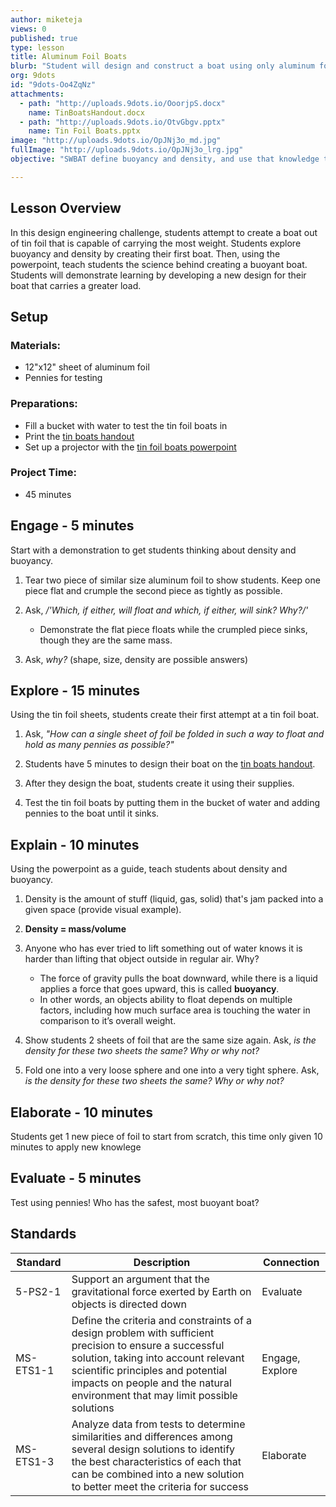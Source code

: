 ```yaml
---
author: miketeja
views: 0
published: true
type: lesson
title: Aluminum Foil Boats
blurb: "Student will design and construct a boat using only aluminum foil #NGSS-5-PS2-1 #NGSS-MS-ETS1-1 #NGSS-MS-ETS1-3"
org: 9dots
id: "9dots-Oo4ZqNz"
attachments: 
  - path: "http://uploads.9dots.io/OoorjpS.docx"
    name: TinBoatsHandout.docx
  - path: "http://uploads.9dots.io/OtvGbgv.pptx"
    name: Tin Foil Boats.pptx
image: "http://uploads.9dots.io/OpJNj3o_md.jpg"
fullImage: "http://uploads.9dots.io/OpJNj3o_lrg.jpg"
objective: "SWBAT define buoyancy and density, and use that knowledge to create a boat capable of carrying weights."

---
```


## Lesson Overview
In this design engineering challenge, students attempt to create a boat out of tin foil that is capable of carrying the most weight. Students explore buoyancy and density by creating their first boat. Then, using the powerpoint, teach students the science behind creating a buoyant boat.  Students will demonstrate learning by developing a new design for their boat that carries a greater load.

## Setup
### Materials:

- 12"x12" sheet of aluminum foil
- Pennies for testing

### Preparations:

- Fill a bucket with water to test the tin foil boats in
- Print the [tin boats handout](http://uploads.9dots.io/OoorjpS.docx)
- Set up a projector with the [tin foil boats powerpoint](http://uploads.9dots.io/OtvGbgv.pptx)

### Project Time:

- 45 minutes
 
## Engage - 5 minutes
Start with a demonstration to get students thinking about density and buoyancy.

1. Tear two piece of similar size aluminum foil to show students.
Keep one piece flat and crumple the second piece as tightly as possible.

2. Ask, _/'Which, if either, will float and which, if either, will sink? Why?/'_
	- Demonstrate the flat piece floats while the crumpled piece sinks, though they are the same mass.
 
3. Ask, _why?_ (shape, size, density are possible answers)
 
## Explore - 15 minutes
Using the tin foil sheets, students create their first attempt at a tin foil boat.

1. Ask, _"How can a single sheet of foil be folded in such a way to float and hold as many pennies as possible?"_

2. Students have 5 minutes to design their boat on the [tin boats handout](http://uploads.9dots.io/OoorjpS.docx).

3. After they design the boat, students create it using their supplies.

4. Test the tin foil boats by putting them in the bucket of water and adding pennies to the boat until it sinks.
 
## Explain - 10 minutes
Using the powerpoint as a guide, teach students about density and buoyancy.

1. Density is the amount of stuff (liquid, gas, solid) that's jam packed into a given space (provide visual example).

2. **Density = mass/volume** 

3. Anyone who has ever tried to lift something out of water knows it is harder than lifting that object outside in regular air. Why?
	- The force of gravity pulls the boat downward, while there is a liquid applies a force that goes upward, this is called **buoyancy**.
	- In other words, an objects ability to float depends on multiple factors, including how much surface area is touching the water in comparison to it’s overall weight.

4. Show students 2 sheets of foil that are the same size again. Ask, _is the density for these two sheets the same? Why or why not?_

5. Fold one into a very loose sphere and one into a very tight sphere. Ask, _is the density for these two sheets the same? Why or why not?_

## Elaborate - 10 minutes
Students get 1 new piece of foil to start from scratch, this time only given 10 minutes to apply new knowlege
 
## Evaluate - 5 minutes
Test using pennies! Who has the safest, most buoyant boat?

## Standards
| Standard      | Description   | Connection  |
| ------------- |---------------| ------|
| 5-PS2-1      | Support an argument that the gravitational force exerted by Earth on objects is directed down |   Evaluate |
| MS-ETS1-1 	| Define the criteria and constraints of a design problem with sufficient precision to ensure a successful solution, taking into account relevant scientific principles and potential impacts on people and the natural environment that may limit possible solutions   |   Engage, Explore |
| MS-ETS1-3     | Analyze data from tests to determine similarities and differences among several design solutions to identify the best characteristics of each that can be combined into a new solution to better meet the criteria for success | Elaborate |
